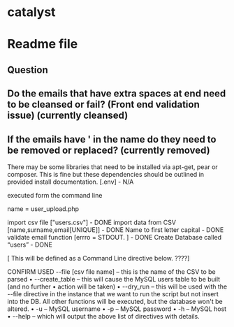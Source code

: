# catalyst
# Readme file

## Question
## Do the emails that have extra spaces at end need to be cleansed or fail? (Front end validation issue) (currently cleansed)
## If the emails have ' in the name do they need  to be removed or replaced? (currently removed)

There may be some libraries that need to be installed via apt-get, pear or
composer. This is fine but these dependencies should be outlined in provided
install documentation. [.env]                       - N/A

 executed form the command line

 name =  user_upload.php 

import csv file ["users.csv"]                       - DONE
import data from CSV [name,surname,email[UNIQUE]]   - DONE
Name to first letter capital                        - DONE
validate email function [errro =  STDOUT. ]         - DONE
Create Database called “users”                       - DONE

[ This will be defined as a Command Line directive below. ????]

CONFIRM USED 
--file [csv file name] – this is the name of the CSV to be parsed
• --create_table – this will cause the MySQL users table to be built (and no further
• action will be taken)
• --dry_run – this will be used with the --file directive in the instance that we want
to run the script but not insert into the DB. All other functions will be executed,
but the database won't be altered.
• -u – MySQL username
• -p – MySQL password
• -h – MySQL host
• --help – which will output the above list of directives with details.
